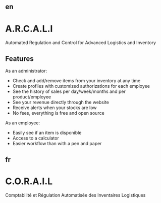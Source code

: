 ## en
# A.R.C.A.L.I
Automated Regulation and Control for Advanced Logistics and Inventory

## Features
As an administrator:
- Check and add/remove items from your inventory at any time
- Create profiles with customized authorizations for each employee
- See the history of sales per day/week/months and per product/employee
- See your revenue directly through the website
- Receive alerts when your stocks are low
- No fees, everything is free and open source

As an employee:
- Easily see if an item is disponible
- Access to a calculator
- Easier workflow than with a pen and paper

## fr
# C.O.R.A.I.L
 Comptabilité et Régulation Automatisée des Inventaires Logistiques
